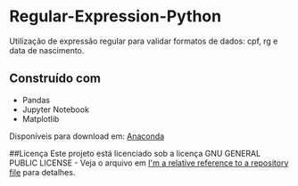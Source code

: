 # Regular-Expression-Python
Utilização de expressão regular para validar formatos de dados: cpf, rg e data de nascimento.

## Construído com
* Pandas
* Jupyter Notebook
* Matplotlib

Disponíveis para download em: [Anaconda](https://www.anaconda.com/distribution/)

##Licença
Este projeto está licenciado sob a licença GNU GENERAL PUBLIC LICENSE - Veja o arquivo em [I'm a relative reference to a repository file](../Regular-Expression-Python/LICENSE) para detalhes.
